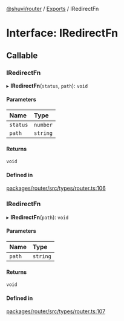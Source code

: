 [@shuvi/router](../README.md) / [Exports](../modules.md) / IRedirectFn

# Interface: IRedirectFn

## Callable

### IRedirectFn

▸ **IRedirectFn**(`status`, `path`): `void`

#### Parameters

| Name | Type |
| :------ | :------ |
| `status` | `number` |
| `path` | `string` |

#### Returns

`void`

#### Defined in

[packages/router/src/types/router.ts:106](https://github.com/shuvijs/shuvi/blob/8776f169/packages/router/src/types/router.ts#L106)

### IRedirectFn

▸ **IRedirectFn**(`path`): `void`

#### Parameters

| Name | Type |
| :------ | :------ |
| `path` | `string` |

#### Returns

`void`

#### Defined in

[packages/router/src/types/router.ts:107](https://github.com/shuvijs/shuvi/blob/8776f169/packages/router/src/types/router.ts#L107)
